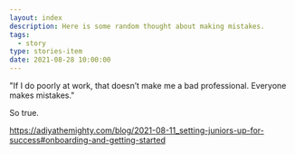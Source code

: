 ```yaml
---
layout: index
description: Here is some random thought about making mistakes.
tags:
  - story
type: stories-item
date: 2021-08-28 10:00:00
---
```


"If I do poorly at work, that doesn’t make me a bad professional. Everyone makes mistakes."

So true.

https://adiyathemighty.com/blog/2021-08-11_setting-juniors-up-for-success#onboarding-and-getting-started
